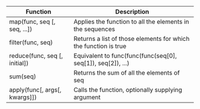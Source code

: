 Function|Description
--------|-----------
map(func, seq [, seq, ...])|Applies the function to all the elements in the sequences
filter(func, seq)|Returns a list of those elements for which the function is true
reduce(func, seq [, initial])|Equivalent to func(func(func(seq[0], seq[1]), seq[2]), ...)
sum(seq)|Returns the sum of all the elements of seq
apply(func[, args[, kwargs]])|Calls the function, optionally supplying argument

